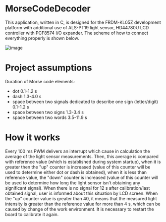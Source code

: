 # MorseCodeDecoder
This application, written in C, is designed for the FRDM-KL05Z development platform with additional use of ALS-PT19 light sensor, HD44780U LCD controller with PCF8574 I/O expander. The scheme of how to connect everything properly is shown below. 
 
![image](https://user-images.githubusercontent.com/69008729/119542801-3a8a1400-bd90-11eb-8d81-9ab4f45a137d.png)

# Project assumptions
Duration of Morse code elements:
- dot 0.1-1.2 s
- dash 1.3-4.0 s
- space between two signals dedicated to describe one sign (letter/digit) 0.1-1.2 s
- space between two signs 1.3-3.4 s
- space between two words 3.5-11.9 s

# How it works
Every 100 ms PWM delivers an interrupt which cause in calculation the average of the light sensor measurements. Then, this average is compared with reference value (which is established during system startup), when it is greater then the "up" counter is increased (value of this counter will be used to determine either dot or dash is obtained), when it is less than reference value, the "down" counter is increased (value of this counter will be used to determine how long the light sensor isn't obtaining any significant signal). When there is no signal for 12 s after calibration/last obtained signal, user is informed about this situation by LCD screen. When the "up" counter value is greater than 40, it means that the measured light intensity is greater than the reference value for more than 4 s, which can be caused by change of the work environment. It is necessary to restart the board to calibrate it again.
